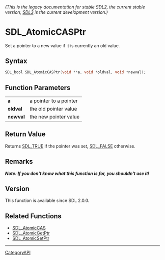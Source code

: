 ###### (This is the legacy documentation for stable SDL2, the current stable version; [SDL3](https://wiki.libsdl.org/SDL3/) is the current development version.)
# SDL_AtomicCASPtr

Set a pointer to a new value if it is currently an old value.

## Syntax

```c
SDL_bool SDL_AtomicCASPtr(void **a, void *oldval, void *newval);

```

## Function Parameters

|                |                        |
| -------------- | ---------------------- |
| **a**          | a pointer to a pointer |
| **oldval**     | the old pointer value  |
| **newval**     | the new pointer value  |

## Return Value

Returns [SDL_TRUE](SDL_TRUE.md) if the pointer was set, [SDL_FALSE](SDL_FALSE.md)
otherwise.

## Remarks

***Note: If you don't know what this function is for, you shouldn't use
it!***

## Version

This function is available since SDL 2.0.0.

## Related Functions

* [SDL_AtomicCAS](SDL_AtomicCAS.md)
* [SDL_AtomicGetPtr](SDL_AtomicGetPtr.md)
* [SDL_AtomicSetPtr](SDL_AtomicSetPtr.md)

----
[CategoryAPI](CategoryAPI.md)
